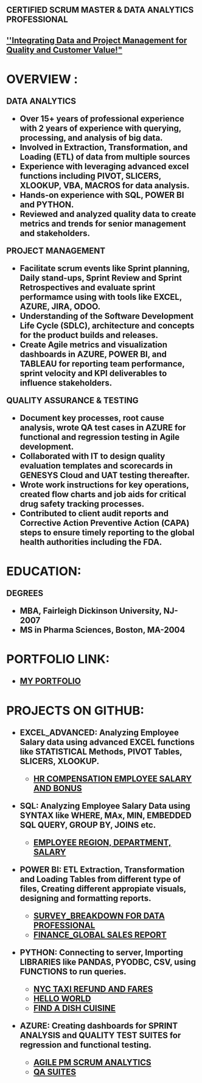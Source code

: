 
<h2>CERTIFIED SCRUM MASTER & DATA ANALYTICS PROFESSIONAL<h2>
<a href="https://github.com/vindhyameda"> <b>''Integrating Data and Project Management for Quality and Customer Value!"<b>  </a>

 
<h2> OVERVIEW :</h2>

<b>DATA ANALYTICS </b>
- Over 15+ years of professional experience with 2 years of experience with querying, processing, and analysis of big data.
- Involved in Extraction, Transformation, and Loading (ETL) of data from multiple sources
- Experience with leveraging advanced excel functions including PIVOT, SLICERS, XLOOKUP, VBA, MACROS for data analysis.
- Hands-on experience with SQL, POWER BI and PYTHON.
- Reviewed and analyzed quality data to create metrics and trends for senior management and stakeholders.


<b> PROJECT MANAGEMENT </b>

- Facilitate scrum events like Sprint planning, Daily stand-ups, Sprint Review and Sprint Retrospectives and evaluate sprint performamce using with tools like EXCEL, AZURE, JIRA, ODOO.
- Understanding of the Software Development Life Cycle (SDLC), architecture and concepts for the product builds and releases.
- Create Agile metrics and visualization dashboards in AZURE, POWER BI, and TABLEAU for reporting team performance, sprint velocity and KPI deliverables to influence stakeholders.


<b> QUALITY ASSURANCE & TESTING </b>

- Document key processes, root cause analysis, wrote QA test cases in AZURE for functional and regression testing in Agile development.
- Collaborated with IT to design quality evaluation templates and scorecards in GENESYS Cloud and UAT testing thereafter.
- Wrote work instructions for key operations, created flow charts and job aids for critical drug safety tracking processes.
- Contributed to client audit reports and Corrective Action Preventive Action (CAPA) steps to ensure timely reporting to the global health authorities including the FDA. 


<h2>EDUCATION:</h2>
<b> DEGREES </b>

- MBA, Fairleigh Dickinson University, NJ-2007
- MS in Pharma Sciences, Boston, MA-2004

<h2>PORTFOLIO LINK:</h2>

  - [MY PORTFOLIO](https://sites.google.com/d/1_az5R39XJoSTJfjWtrua_sLidKnRtstN/p/13CvketbooIxHItq0yVnhPT0e5gO8ogFV/edit)
    
<h2>PROJECTS ON GITHUB:</h2>

- EXCEL_ADVANCED: Analyzing Employee Salary data using advanced EXCEL functions like STATISTICAL Methods, PIVOT Tables, SLICERS, XLOOKUP.
  - [HR COMPENSATION EMPLOYEE SALARY AND BONUS](https://github.com/vindhyameda/DATA-ANALYTICS/blob/main/EXCEL%20Project.xlsx)

- SQL: Analyzing Employee Salary Data using SYNTAX like WHERE, MAx, MIN, EMBEDDED SQL QUERY, GROUP BY, JOINS etc.
  - [EMPLOYEE REGION, DEPARTMENT, SALARY](https://github.com/vindhyameda/DATA-ANALYTICS/blob/main/SQLQuery1.sql)
  
- POWER BI: ETL Extraction, Transformation and Loading Tables from different type of files, Creating different appropiate visuals, designing and formatting reports.
  - [SURVEY_BREAKDOWN FOR DATA PROFESSIONAL](https://github.com/vindhyameda/DATA-ANALYTICS/blob/main/Power%20BI%20Beginners%20Project.pbix)
  - [FINANCE_GLOBAL SALES REPORT](https://github.com/vindhyameda/DATA-ANALYTICS/blob/main/Power%20BI%20Data%20Analytics%20Project.pbix)
      
- PYTHON: Connecting to server, Importing LIBRARIES like PANDAS, PYODBC, CSV, using FUNCTIONS to run queries.
   - [NYC TAXI REFUND AND FARES](https://github.com/vindhyameda/DATA-ANALYTICS/blob/main/NYC%20Taxi%20Project.py)
   - [HELLO WORLD](https://github.com/vindhyameda/DATA-ANALYTICS/blob/main/1.%20HelloWorld.py)
   - [FIND A DISH CUISINE](https://github.com/vindhyameda/DATA-ANALYTICS/blob/main/FindTheDish.py)
     
- AZURE: Creating dashboards for SPRINT ANALYSIS and QUALITY TEST SUITES for regression and functional testing.
  - [AGILE PM SCRUM ANALYTICS](https://github.com/vindhyameda/DATA-ANALYTICS/blob/main/AZURE%20Dashboard.html)
  - [QA SUITES](https://github.com/vindhyameda/DATA-ANALYTICS/blob/main/AZURE%20QA%20SUITES.html)

